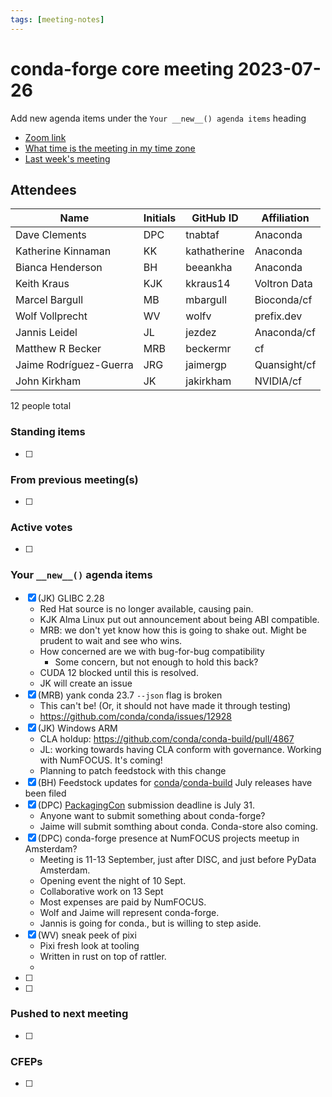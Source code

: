 ```yaml
---
tags: [meeting-notes]
---
```

# conda-forge core meeting 2023-07-26

Add new agenda items under the `Your __new__() agenda items` heading

- [Zoom link](https://zoom.us/j/9138593505?pwd=SWh3dE1IK05LV01Qa0FJZ1ZpMzJLZz09)
- [What time is the meeting in my time zone](https://dateful.com/convert/utc?t=5pm)
- [Last week's meeting](https://hackmd.io/#REPLACE_ME#)

## Attendees

| Name                    | Initials | GitHub ID        | Affiliation                 |
| ----------------------- | -------- | ---------------  | --------------------------- |
| Dave Clements           | DPC      | tnabtaf          | Anaconda                    |
| Katherine Kinnaman      | KK       | kathatherine     | Anaconda                    |
| Bianca Henderson        | BH       | beeankha         | Anaconda                    |
| Keith Kraus             | KJK      | kkraus14         | Voltron Data                |
| Marcel Bargull          | MB       | mbargull         | Bioconda/cf                 |
| Wolf Vollprecht         | WV       | wolfv            | prefix.dev                  |
| Jannis Leidel           | JL       | jezdez           | Anaconda/cf                 |
|  Matthew R Becker       | MRB      | beckermr         | cf                          |
| Jaime Rodríguez-Guerra  | JRG      | jaimergp         | Quansight/cf                |
| John Kirkham            | JK       | jakirkham        | NVIDIA/cf                   |

12 people total

### Standing items

- [ ]

### From previous meeting(s)

- [ ]

### Active votes

- [ ]

### Your `__new__()` agenda items

- [x] (JK) GLIBC 2.28
    - Red Hat source is no longer available, causing pain.
    - KJK Alma Linux put out announcement about being ABI compatible.
    - MRB: we don't yet know how this is going to shake out. Might be prudent to wait and see who wins.
    - How concerned are we with bug-for-bug compatibility
        - Some concern, but not enough to hold this back?
    - CUDA 12 blocked until this is resolved.
    - JK will create an issue
- [x] (MRB) yank conda 23.7 `--json` flag is broken
    - This can't be! (Or, it should not have made it through testing)
    - https://github.com/conda/conda/issues/12928
- [x] (JK) Windows ARM
    - CLA holdup: https://github.com/conda/conda-build/pull/4867
    - JL: working towards having CLA conform with governance.  Working with NumFOCUS. It's coming!
    - Planning to patch feedstock with this change
- [x] (BH) Feedstock updates for [conda](https://github.com/conda-forge/conda-feedstock/pull/213)/[conda-build](https://github.com/conda-forge/conda-build-feedstock/pull/204) July releases have been filed
- [x] (DPC) [PackagingCon](https://packaging-con.org/) submission deadline is July 31.
    - Anyone want to submit something about conda-forge?
    - Jaime will submit somthing about conda. Conda-store also coming.
- [x] (DPC) conda-forge presence at NumFOCUS projects meetup in Amsterdam?
    - Meeting is 11-13 September, just after DISC, and just before PyData Amsterdam.
    - Opening event the night of 10 Sept.
    - Collaborative work on 13 Sept
    - Most expenses are paid by NumFOCUS.
    - Wolf and Jaime will represent conda-forge.
    - Jannis is going for conda., but is willing to step aside.
- [x] (WV) sneak peek of pixi
    - Pixi fresh look at tooling
    - Written in rust on top of rattler.
    - 
- [ ] 
- [ ] 


### Pushed to next meeting

- [ ]

### CFEPs

- [ ]
